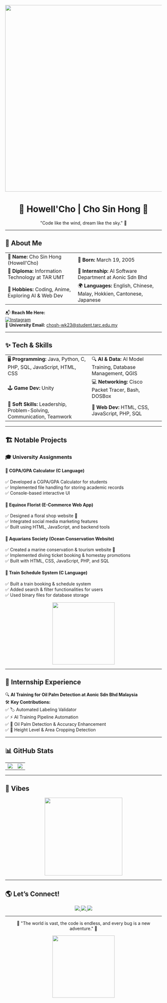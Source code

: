 <!-- Header -->
<p align="center">
  <img src="https://media2.giphy.com/media/N3yLGQ1oMYfGU/giphy.gif" width="600"/>
</p>

<h1 align="center">🌿 Howell'Cho | Cho Sin Hong 🌿</h1>
<p align="center">"Code like the wind, dream like the sky." 🍃</p>

---

## 🌱 About Me  
<table>
  <tr>
    <td>🏡 <b>Name:</b> Cho Sin Hong (Howell'Cho)</td>
    <td>🎂 <b>Born:</b> March 19, 2005</td>
  </tr>
  <tr>
    <td>🏫 <b>Diploma:</b> Information Technology at TAR UMT</td>
    <td>💼 <b>Internship:</b> AI Software Department at Aonic Sdn Bhd</td>
  </tr>
  <tr>
    <td>🎨 <b>Hobbies:</b> Coding, Anime, Exploring AI & Web Dev</td>
    <td>🌍 <b>Languages:</b> English, Chinese, Malay, Hokkien, Cantonese, Japanese</td>
  </tr>
</table>

📬 **Reach Me Here:**  
[![Instagram](https://img.shields.io/badge/Instagram-HowellCho-purple?style=for-the-badge&logo=instagram)](https://www.instagram.com/howellcho/)  
📩 **University Email:** [chosh-wk23@student.tarc.edu.my](mailto:chosh-wk23@student.tarc.edu.my)  

---

## ✨ Tech & Skills  
<table>
  <tr>
    <td>🖥 <b>Programming:</b> Java, Python, C, PHP, SQL, JavaScript, HTML, CSS</td>
    <td>🔍 <b>AI & Data:</b> AI Model Training, Database Management, QGIS</td>
  </tr>
  <tr>
    <td>🕹 <b>Game Dev:</b> Unity</td>
    <td>💻 <b>Networking:</b> Cisco Packet Tracer, Bash, DOSBox</td>
  </tr>
  <tr>
    <td>🌱 <b>Soft Skills:</b> Leadership, Problem-Solving, Communication, Teamwork</td>
    <td>🎯 <b>Web Dev:</b> HTML, CSS, JavaScript, PHP, SQL</td>
  </tr>
</table>

---

## 🏗️ Notable Projects  

### 🎓 University Assignments  

#### 🌟 CGPA/GPA Calculator (C Language)  
✅ Developed a CGPA/GPA Calculator for students  
✅ Implemented file handling for storing academic records  
✅ Console-based interactive UI  

#### 🌸 Equinox Florist (E-Commerce Web App)  
✅ Designed a floral shop website 🌺  
✅ Integrated social media marketing features  
✅ Built using HTML, JavaScript, and backend tools  

#### 🌊 Aquarians Society (Ocean Conservation Website)  
✅ Created a marine conservation & tourism website 🐠  
✅ Implemented diving ticket booking & homestay promotions  
✅ Built with HTML, CSS, JavaScript, PHP, and SQL  

#### 🚆 Train Schedule System (C Language)  
✅ Built a train booking & schedule system  
✅ Added search & filter functionalities for users  
✅ Used binary files for database storage  

<p align="center">
  <img src="https://media1.giphy.com/media/v1.Y2lkPTc5MGI3NjExdnR1dGFoeDg3aHRjc3NmbDQ2MWZiYmZubm42ZXg5b3R2Z3owcjcydSZlcD12MV9pbnRlcm5hbF9naWZfYnlfaWQmY3Q9Zw/S5uMJDmtnATLbjjw3h/giphy.gif" width="200"/>
</p>

---

## 🤖 Internship Experience  
🔍 **AI Training for Oil Palm Detection at Aonic Sdn Bhd Malaysia**  
🛠 **Key Contributions:**  
✅ 🏷️ Automated Labeling Validator  
✅ ⚡ AI Training Pipeline Automation  
✅ 🌾 Oil Palm Detection & Accuracy Enhancement  
✅ 📏 Height Level & Area Cropping Detection  

---

## 📊 GitHub Stats  
<table>
  <tr>
    <td>
      <img src="https://github-readme-stats.vercel.app/api?username=ChoSinHong&show_icons=true&theme=calm"/>
    </td>
    <td>
      <img src="https://github-readme-streak-stats.herokuapp.com/?user=ChoSinHong&theme=calm"/>
    </td>
  </tr>
</table>

---

## 🌿 Vibes  
<p align="center">
  <img src="https://media4.giphy.com/media/jIqh3ym2s7GU/giphy.gif" width="250"/>
</p>

---

## 🌎 Let’s Connect!  
<p align="center">
  <a href="https://www.linkedin.com/in/sin-hong-cho-ab9225322">
    <img src="https://img.shields.io/badge/LinkedIn-0077B5?style=for-the-badge&logo=linkedin&logoColor=white"/>
  </a>
  <a href="https://x.com/howellcho61044">
    <img src="https://img.shields.io/badge/Twitter-1DA1F2?style=for-the-badge&logo=twitter&logoColor=white"/>
  </a>
  <a href="mailto:chosh-wk23@student.tarc.edu.my">
    <img src="https://img.shields.io/badge/-Email-D14836?style=for-the-badge&logo=gmail&logoColor=white"/>
  </a>
</p>

---

<p align="center">🍃 "The world is vast, the code is endless, and every bug is a new adventure." 🍃</p>
<p align="center">
  <img src="https://media.giphy.com/media/3o6Zt481isNVuQI1l6/giphy.gif" width="200"/>
</p>
